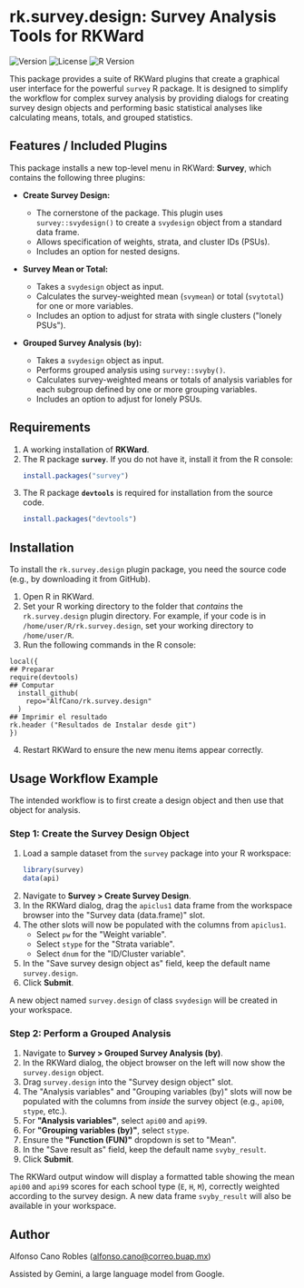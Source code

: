 # rk.survey.design: Survey Analysis Tools for RKWard

![Version](https://img.shields.io/badge/Version-0.6.0-blue.svg)
![License](https://img.shields.io/badge/License-GPL--3-green.svg)
![R Version](https://img.shields.io/badge/R-%3E%3D%203.0.0-lightgrey.svg)

This package provides a suite of RKWard plugins that create a graphical user interface for the powerful `survey` R package. It is designed to simplify the workflow for complex survey analysis by providing dialogs for creating survey design objects and performing basic statistical analyses like calculating means, totals, and grouped statistics.

## Features / Included Plugins

This package installs a new top-level menu in RKWard: **Survey**, which contains the following three plugins:

*   **Create Survey Design:**
    *   The cornerstone of the package. This plugin uses `survey::svydesign()` to create a `svydesign` object from a standard data frame.
    *   Allows specification of weights, strata, and cluster IDs (PSUs).
    *   Includes an option for nested designs.

*   **Survey Mean or Total:**
    *   Takes a `svydesign` object as input.
    *   Calculates the survey-weighted mean (`svymean`) or total (`svytotal`) for one or more variables.
    *   Includes an option to adjust for strata with single clusters ("lonely PSUs").

*   **Grouped Survey Analysis (by):**
    *   Takes a `svydesign` object as input.
    *   Performs grouped analysis using `survey::svyby()`.
    *   Calculates survey-weighted means or totals of analysis variables for each subgroup defined by one or more grouping variables.
    *   Includes an option to adjust for lonely PSUs.

## Requirements

1.  A working installation of **RKWard**.
2.  The R package **`survey`**. If you do not have it, install it from the R console:
    ```R
    install.packages("survey")
    ```
3.  The R package **`devtools`** is required for installation from the source code.
    ```R
    install.packages("devtools")
    ```

## Installation

To install the `rk.survey.design` plugin package, you need the source code (e.g., by downloading it from GitHub).

1.  Open R in RKWard.
2.  Set your R working directory to the folder that *contains* the `rk.survey.design` plugin directory. For example, if your code is in `/home/user/R/rk.survey.design`, set your working directory to `/home/user/R`.
3.  Run the following commands in the R console:

```
local({
## Preparar
require(devtools)
## Computar
  install_github(
    repo="AlfCano/rk.survey.design"
  )
## Imprimir el resultado
rk.header ("Resultados de Instalar desde git")
})

```

4.  Restart RKWard to ensure the new menu items appear correctly.

## Usage Workflow Example

The intended workflow is to first create a design object and then use that object for analysis.

### Step 1: Create the Survey Design Object

1.  Load a sample dataset from the `survey` package into your R workspace:
    ```R
    library(survey)
    data(api)
    ```
2.  Navigate to **Survey > Create Survey Design**.
3.  In the RKWard dialog, drag the `apiclus1` data frame from the workspace browser into the "Survey data (data.frame)" slot.
4.  The other slots will now be populated with the columns from `apiclus1`.
    *   Select `pw` for the "Weight variable".
    *   Select `stype` for the "Strata variable".
    *   Select `dnum` for the "ID/Cluster variable".
5.  In the "Save survey design object as" field, keep the default name `survey.design`.
6.  Click **Submit**.

A new object named `survey.design` of class `svydesign` will be created in your workspace.

### Step 2: Perform a Grouped Analysis

1.  Navigate to **Survey > Grouped Survey Analysis (by)**.
2.  In the RKWard dialog, the object browser on the left will now show the `survey.design` object.
3.  Drag `survey.design` into the "Survey design object" slot.
4.  The "Analysis variables" and "Grouping variables (by)" slots will now be populated with the columns from *inside* the survey object (e.g., `api00`, `stype`, etc.).
5.  For **"Analysis variables"**, select `api00` and `api99`.
6.  For **"Grouping variables (by)"**, select `stype`.
7.  Ensure the **"Function (FUN)"** dropdown is set to "Mean".
8.  In the "Save result as" field, keep the default name `svyby_result`.
9.  Click **Submit**.

The RKWard output window will display a formatted table showing the mean `api00` and `api99` scores for each school type (`E`, `H`, `M`), correctly weighted according to the survey design. A new data frame `svyby_result` will also be available in your workspace.

## Author

Alfonso Cano Robles (alfonso.cano@correo.buap.mx)

Assisted by Gemini, a large language model from Google.
